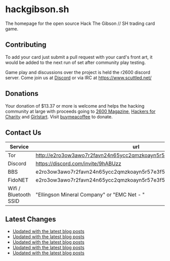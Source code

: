 # hackgibson.sh
The homepage for the open source Hack The Gibson // SH trading card game.


## Contributing

To add your card just submit a pull request with your card's front art, it would be added to the next run of set after community play testing.

Game play and discussions over the project is held the r2600 discord server. Come join us at [Discord](https://discord.com/invite/9hABUzz) or via IRC at https://www.scuttled.net/


## Donations

Your donation of $13.37 or more is welcome and helps the hacking community at large with proceeds going to [2600 Magazine](https://2600.com/), [Hackers for Charity](https://hackersforcharity.org) and [Girlstart](https://girlstart.org).  Visit [buymeacoffee](https://www.buymeacoffee.com/hackgibson.sh) to donate.


## Contact Us

Service | url
-|-
Tor | http://e2ro3ow3awo7r2favn24n65ycc2qmzkoayn5r57e3f56nvjwdcgg32ad.onion
Discord | https://discord.com/invite/9hABUzz
BBS | e2ro3ow3awo7r2favn24n65ycc2qmzkoayn5r57e3f56nvjwdcgg32ad.onion:23
FidoNET | e2ro3ow3awo7r2favn24n65ycc2qmzkoayn5r57e3f56nvjwdcgg32ad.onion:24554
Wifi / Bluetooth SSID | "Ellingson Mineral Company" or "EMC Net - <fidonet address>"

## Latest Changes
<!-- BLOG-POST-LIST:START -->
- [Updated with the latest blog posts](https://github.com/DFW2600/hackgibson.sh/commit/f783b226df2491e0cdf366a2b55fd8b1e4368b4d)
- [Updated with the latest blog posts](https://github.com/DFW2600/hackgibson.sh/commit/0e19d4ecc000ed346643eaa110efba50b0399aed)
- [Updated with the latest blog posts](https://github.com/DFW2600/hackgibson.sh/commit/790262ff16a541979ff5c925c370a29092c80f0c)
- [Updated with the latest blog posts](https://github.com/DFW2600/hackgibson.sh/commit/c6ccc8c63a8a60bc04d60e83d855845b921173b5)
- [Updated with the latest blog posts](https://github.com/DFW2600/hackgibson.sh/commit/7a899f1d21ec6c8569bd0fe583393b0eadda8665)
<!-- BLOG-POST-LIST:END -->
